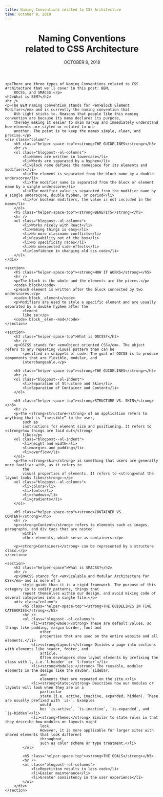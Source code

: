 ```yaml
---
title: Naming Conventions related to CSS Architecture
time: October 8, 2018
---
```


<main>
    <header class="header-main">
        <h1>Naming Conventions<br> related to CSS Architecture</h1>
        <time datetime="2018-10-08">OCTOBER 8, 2018</time>
    </header>

    <p>There are three types of Naming Conventions related to CSS Architecture that we'll cover in this post: BEM,
        OOCSS, and SMACSS.</p>
    <h2>What is BEM?</h2>
    <hr />
    <p>The BEM naming convention stands for <em>Block Element Modifier</em> and is currently the naming convention that
        8th Light sticks to. Reasons that people like this naming convention are because its name declares its purpose,
        thereby making it easier to skim markup and immediately understand how elements are styled or related to one
        another. The point is to keep the names simple, clear, and precise.</p>
    <div class="column">
        <h5 class="helper-space-top"><strong>THE GUIDELINES</strong></h5>
        <hr />
        <ol class="blogpost--ol-columns">
            <li>Names are written in lowercase</li>
            <li>Words are separated by a hyphen</li>
            <li>Block name defines the namespace for its elements and modifiers</li>
            <li>The element is separated from the block name by a double underscore</li>
            <li>The modifier name is separated from the block or element name by a single underscore</li>
            <li>The modifier value is separated from the modifier name by a single underscore, double hyphen, or period</li>
            <li>For boolean modifiers, the value is not included in the name</li>
        </ol>
        <h5 class="helper-space-top"><strong>BENEFITS</strong></h5>
        <hr />
        <ul class="blogpost--ul-columns">
            <li>Works nicely with React</li>
            <li>Naming things is easy</li>
            <li>No more classname conflicts</li>
            <li>Reusability out of the box</li>
            <li>No specificity races</li>
            <li>No unexpected side-effects</li>
            <li>Confidence in changing old css code</li>
        </ul>
    </div>

    <section>
        <h5 class="helper-space-top"><strong>HOW IT WORKS</strong></h5>
        <hr />
        <p>The block is the whole and the elements are the pieces.</p>
        <code>.block</code>
        <p>Each element is written after the block connected by two underscores.</p>
        <code>.block__element</code>
        <p>Modifiers are used to style a specific element and are usually separated by a double hyphen after the
            element
            like so:</p>
        <code>.block__elem--mod</code>
    </section>

    <section>
        <h2 class="helper-space-top">What is OOCSS?</h2>
        <hr />
        <p>OSCSS stands for <em>Object oriented CSS</em>. The object refers to any repeating visual pattern than can be
            specified in snippets of code. The goal of OOCSS is to produce components that are flexible, modular, and
            interchangeable.</p>

        <h5 class="helper-space-top"><strong>THE GUIDELINES</strong></h5>
        <hr />
        <ol class="blogpost--ol-indent">
            <li>Separation of Structure and Skin</li>
            <li>Separation of Container and Content</li>
        </ol>

        <h5 class="helper-space-top"><strong>STRUCTURE VS. SKIN</strong></h5>
        <hr />
        <p>The <strong>structure</strong> of an application refers to anything that is “invisible” to the user,
            such as
            instructions for element size and positioning. It refers to <strong>how things are laid out</strong>
            like:</p>
        <ol class="blogpost--ol-indent">
            <li>height and width</li>
            <li>margins and padding</li>
            <li>overflow</li>
        </ol>
        <p>The <strong>skin</strong> is something that users are generally more familiar with, as it refers to
            the
            visual properties of elements. It refers to <strong>what the layout looks like</strong>:</p>
        <ol class="blogpost--ol-columns">
            <li>colors</li>
            <li>fonts</li>
            <li>shadows</li>
            <li>gradients</li>
        </ol>

        <h5 class="helper-space-top"><strong>CONTAINER VS. CONTENT</strong></h5>
        <hr />
        <p><strong>Content</strong> refers to elements such as images, paragraphs, and div tags that are nested
            within
            other elements, which serve as containers.</p>

        <p><strong>Containers</strong> can be represented by a structure class.</p>
    </section>

    <section>
        <h2 class="helper-space">What is SMACSS?</h2>
        <hr />
        <p>SMACSS stands for <em>Scalable and Modular Architecture for CSS</em> and is more of a
            style guide than it is a rigid framework. The purpose of this category is to codify patterns, things that
            repeat themselves within our design, and avoid mixing code of several categories into a single file.</p>
        <div class="column">
            <h5 class="helper-space-top"><strong>THE GUIDELINES IN FIVE CATEGORIES</strong></h5>
            <hr />
            <ol class="blogpost--ol-columns">
                <li><strong>Base:</strong> These are default values, so things like padding, margin border, font and
                    other
                    properties that are used on the entire website and all elements.</li>
                <li><strong>Layout:</strong> Divides a page into sections with elements like header, footer, and
                    article.
                    Often developers show layout elements by prefixing the class with l, i.e.`l-header` or `l-footer`</li>
                <li><strong>Modules:</strong> The reusable, modular elements in the design like the navbar, sidebar,
                    and
                    elements that are repeated on the site.</li>
                <li><strong>State:</strong> Describes how our modules or layouts will look when they are in a
                    particular
                    state (i.e. active, inactive, expanded, hidden). These are usually prefixed with `is-`. Examples
                    would
                    be: `is-active`, `is-inactive`, `is-expanded`, and `is-hidden`</li>
                <li><strong>Theme:</strong> Similar to state rules in that they describe how modules or layouts might
                    look.
                    However, it is more applicable for larger sites with shared elements that look different
                    throughout,
                    such as color scheme or type treatment.</li>
            </ol>

            <h5 class="helper-space-top"><strong>THE GOALS</strong></h5>
            <hr />
            <ol class="blogpost--ol-columns">
                <li>Repetition results in less code</li>
                <li>Easier maintenance</li>
                <li>Greater consistency in the user experience</li>
            </ol>
        </div>
    </section>
</main>